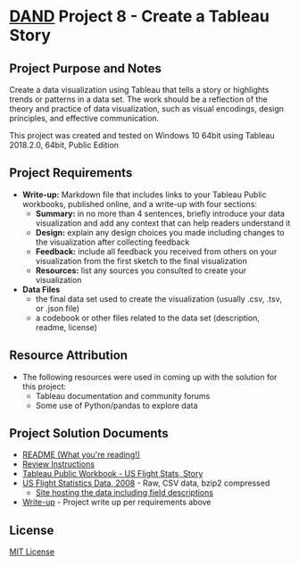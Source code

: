 # [DAND](https://www.udacity.com/course/data-analyst-nanodegree--nd002) Project 8 - Create a Tableau Story

## Project Purpose and Notes
Create a data visualization using Tableau that tells a story or highlights trends or patterns in a data set. The work should be a reflection of the theory and practice of data visualization, such as visual encodings, design principles, and effective communication.

This project was created and tested on Windows 10 64bit using Tableau 2018.2.0, 64bit, Public Edition

## Project Requirements
* __Write-up:__ Markdown file that includes links to your Tableau Public workbooks, published online, and a write-up with four sections:
  * __Summary:__ in no more than 4 sentences, briefly introduce your data visualization and add any context that can help readers understand it
  * __Design:__ explain any design choices you made including changes to the visualization after collecting feedback
  * __Feedback:__ include all feedback you received from others on your visualization from the first sketch to the final visualization
  * __Resources:__ list any sources you consulted to create your visualization
* __Data Files__
  * the final data set used to create the visualization (usually .csv, .tsv, or .json file)
  * a codebook or other files related to the data set (description, readme, license)

## Resource Attribution
* The following resources were used in coming up with the solution for this project:
    * Tableau documentation and community forums
    * Some use of Python/pandas to explore data

## Project Solution Documents
* [README (What you're reading!)](README.md)
* [Review Instructions](Review.md)
* [Tableau Public Workbook - US Flight Stats, Story](https://public.tableau.com/profile/james.small#!/vizhome/USFlightStats/USFlightsStory)
* [US Flight Statistics Data, 2008](http://stat-computing.org/dataexpo/2009/2008.csv.bz2) - Raw, CSV data, bzip2 compressed
  * [Site hosting the data including field descriptions](http://stat-computing.org/dataexpo/2009/the-data.html)
* [Write-up](Write-up.md) - Project write up per requirements above

## License
[MIT License](LICENSE)

